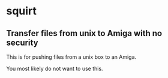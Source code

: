 # squirt
## Transfer files from unix to Amiga with no security

This is for pushing files from a unix box to an Amiga.

You most likely do not want to use this.
